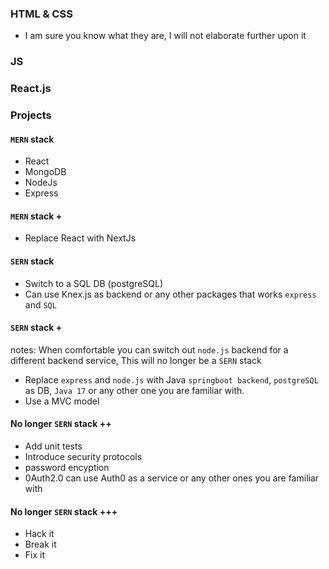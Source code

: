 ### HTML & CSS

- I am sure you know what they are, I will not elaborate further upon it

### JS

### React.js

### Projects

#### `MERN` stack

- React
- MongoDB
- NodeJs
- Express

#### `MERN` stack +

- Replace React with NextJs

#### `SERN` stack

- Switch to a SQL DB (postgreSQL)
- Can use Knex.js as backend or any other packages that works `express` and `SQL`

#### `SERN` stack +

notes: When comfortable you can switch out `node.js` backend for a different backend service, This will no longer be a `SERN` stack

- Replace `express` and `node.js` with Java `springboot backend`, `postgreSQL` as DB, `Java 17` or any other one you are familiar with.
- Use a MVC model

#### No longer `SERN` stack ++

- Add unit tests
- Introduce security protocols
- password encyption
- 0Auth2.0 can use Auth0 as a service or any other ones you are familiar with

#### No longer `SERN` stack +++

- Hack it
- Break it
- Fix it
